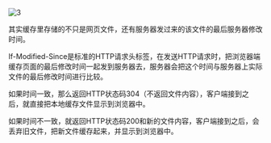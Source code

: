 ![3](D:\360MoveData\Users\86189\Desktop\3.jpg)

其实缓存里存储的不只是网页文件，还有服务器发过来的该文件的最后服务器修改时间。


If-Modified-Since是标准的HTTP请求头标签，在发送HTTP请求时，把浏览器端缓存页面的最后修改时间一起发到服务器去，服务器会把这个时间与服务器上实际文件的最后修改时间进行比较。

如果时间一致，那么返回HTTP状态码304（不返回文件内容），客户端接到之后，就直接把本地缓存文件显示到浏览器中。

如果时间不一致，就返回HTTP状态码200和新的文件内容，客户端接到之后，会丢弃旧文件，把新文件缓存起来，并显示到浏览器中。